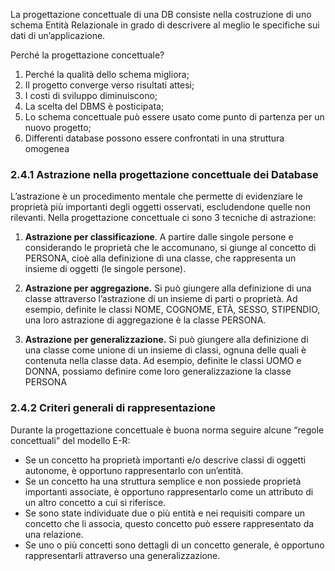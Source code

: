 La progettazione concettuale di una DB consiste nella costruzione di uno schema Entità Relazionale in grado di descrivere al meglio le specifiche sui dati di un’applicazione. 

Perché la progettazione concettuale? 
1. Perché la qualità dello schema migliora; 
2. Il progetto converge verso risultati attesi; 
3. I costi di sviluppo diminuiscono; 
4. La scelta del DBMS è posticipata; 
5. Lo schema concettuale può essere usato come punto di partenza per un nuovo progetto; 
6. Differenti database possono essere confrontati in una struttura omogenea

### 2.4.1 Astrazione nella progettazione concettuale dei Database
L’astrazione è un procedimento mentale che permette di evidenziare le proprietà più importanti degli oggetti osservati, escludendone quelle non rilevanti. 
Nella progettazione concettuale ci sono 3 tecniche di astrazione: 

1) **Astrazione per classificazione**. 
	A partire dalle singole persone e considerando le proprietà che le accomunano, si giunge al concetto di PERSONA, cioè alla definizione di una classe, che rappresenta un insieme di oggetti (le singole persone). 
	
2) **Astrazione per aggregazione.** 
	Si può giungere alla definizione di una classe attraverso l’astrazione di un insieme di parti o proprietà. Ad esempio, definite le classi NOME, COGNOME, ETÀ, SESSO, STIPENDIO, una loro astrazione di aggregazione è la classe PERSONA. 
	
3) **Astrazione per generalizzazione.** 
	Si può giungere alla definizione di una classe come unione di un insieme di classi, ognuna delle quali è contenuta nella classe data. Ad esempio, definite le classi UOMO e DONNA, possiamo definire come loro generalizzazione la classe PERSONA

### 2.4.2 Criteri generali di rappresentazione
Durante la progettazione concettuale è buona norma seguire alcune “regole concettuali” del modello E-R:
- Se un concetto ha proprietà importanti e/o descrive classi di oggetti autonome, è opportuno rappresentarlo con un’entità.
- Se un concetto ha una struttura semplice e non possiede proprietà importanti associate, è opportuno rappresentarlo come un attributo di un altro concetto a cui si riferisce.
- Se sono state individuate due o più entità e nei requisiti compare un concetto che li associa, questo concetto può essere rappresentato da una relazione.
- Se uno o più concetti sono dettagli di un concetto generale, è opportuno rappresentarli attraverso una generalizzazione.